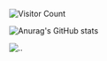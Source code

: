 
![Visitor Count](https://profile-counter.glitch.me/{bugsn1per}/count.svg)




<!-- [![GitHub](https://img.shields.io/badge/GitHub-100000?style=for-the-badge&logo=github&logoColor=white)](https://github.com/bugsn1per) -->


![Anurag's GitHub stats](https://github-readme-stats.vercel.app/api?username=bugsn1per&show_icons=true&theme=radical)



![..](https://img.shields.io/badge/Hack.thePlanet-informational?style=flat&logo=<LOGO_NAME>&logoColor=white&color=2bbc8a)





